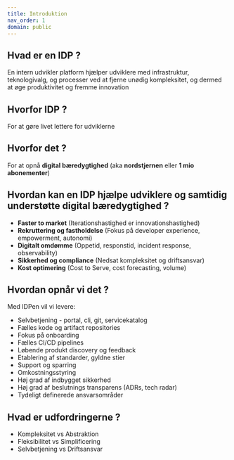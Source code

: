 ```yaml
---
title: Introduktion
nav_order: 1
domain: public
---
```


## Hvad er en IDP ?
En intern udvikler platform hjælper udviklere med infrastruktur, teknologivalg, og processer ved at fjerne unødig kompleksitet, og dermed at øge produktivitet og fremme innovation

## Hvorfor IDP ?
For at gøre livet lettere for udviklerne

## Hvorfor det ?
For at opnå **digital bæredygtighed** (aka **nordstjernen** eller **1 mio abonementer**)

## Hvordan kan en IDP hjælpe udviklere og samtidig understøtte digital bæredygtighed ?
- **Faster to market** (Iterationshastighed er innovationshastighed)
- **Rekruttering og fastholdelse** (Fokus på developer experience, empowerment, autonomi)
- **Digitalt omdømme** (Oppetid, responstid, incident response, observability)
- **Sikkerhed og compliance** (Nedsat kompleksitet og driftsansvar)
- **Kost optimering** (Cost to Serve, cost forecasting, volume) 

## Hvordan opnår vi det ?
Med IDPen vil vi levere:  
- Selvbetjening - portal, cli, git, servicekatalog
- Fælles kode og artifact repositories
- Fokus på onboarding
- Fælles CI/CD pipelines
- Løbende produkt discovery og feedback
- Etablering af standarder, gyldne stier
- Support og sparring 
- Omkostningsstyring
- Høj grad af indbygget sikkerhed
- Høj grad af beslutnings transparens (ADRs, tech radar)
- Tydeligt definerede ansvarsområder

## Hvad er udfordringerne ?
- Kompleksitet vs Abstraktion  
- Fleksibilitet vs Simplificering  
- Selvbetjening vs Driftsansvar  




